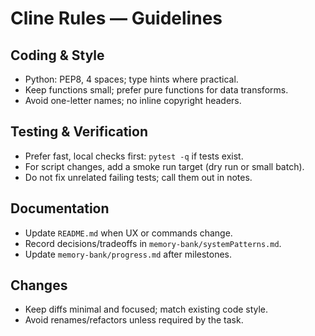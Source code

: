 # Cline Rules — Guidelines

## Coding & Style

- Python: PEP8, 4 spaces; type hints where practical.
- Keep functions small; prefer pure functions for data transforms.
- Avoid one-letter names; no inline copyright headers.

## Testing & Verification

- Prefer fast, local checks first: `pytest -q` if tests exist.
- For script changes, add a smoke run target (dry run or small batch).
- Do not fix unrelated failing tests; call them out in notes.

## Documentation

- Update `README.md` when UX or commands change.
- Record decisions/tradeoffs in `memory-bank/systemPatterns.md`.
- Update `memory-bank/progress.md` after milestones.

## Changes

- Keep diffs minimal and focused; match existing code style.
- Avoid renames/refactors unless required by the task.
